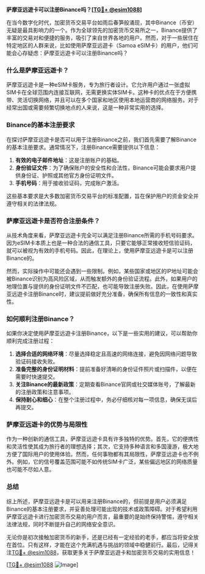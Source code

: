 **萨摩亚远遊卡可以注册Binance吗？[[TG💪+ @esim1088](https://t.me/s/esim1088)]**

在当今数字化时代，加密货币交易平台如雨后春笋般涌现，其中Binance（币安）无疑是最具影响力的一个。作为全球领先的加密货币交易所之一，Binance提供了丰富的交易对和便捷的服务，吸引了来自世界各地的用户。然而，对于一些居住在特定地区的人群来说，比如使用萨摩亚远遊卡（Samoa eSIM卡）的用户，他们可能会心存疑虑：萨摩亚远遊卡可以注册Binance吗？

### 什么是萨摩亚远遊卡？

萨摩亚远遊卡是一种eSIM卡服务，专为旅行者设计。它允许用户通过一张虚拟SIM卡在全球范围内连接互联网，无需更换实体SIM卡。这种卡的优点在于方便携带、灵活切换网络，并且可以在多个国家和地区使用本地运营商的网络服务。对于经常出国或需要频繁切换地点的人来说，这是一种非常实用的选择。

### Binance的基本注册要求

在探讨萨摩亚远遊卡是否可以用于注册Binance之前，我们首先需要了解Binance的基本注册要求。通常情况下，注册Binance需要提供以下信息：

1. **有效的电子邮件地址**：这是注册账户的基础。
2. **身份验证文件**：为了确保账户的安全性和合法性，Binance可能会要求用户提供身份证、护照或其他官方身份证明文件。
3. **手机号码**：用于接收验证码，完成账户激活。

这些基本要求是大多数加密货币交易平台的标准配置，旨在保护用户的资金安全并遵守相关的法律法规。

### 萨摩亚远遊卡是否符合注册条件？

从技术角度来看，萨摩亚远遊卡完全可以满足注册Binance所需的手机号码要求。因为eSIM卡本质上也是一种合法的通信工具，只要它能够正常接收短信验证码，就可以被视为有效的手机号码。因此，在理论上，使用萨摩亚远遊卡是可以注册Binance的。

然而，实际操作中可能还会遇到一些限制。例如，某些国家或地区的IP地址可能会被Binance识别为高风险区域，从而触发额外的身份验证流程。此外，如果用户的地理位置与提供的身份证明文件不匹配，也可能导致注册失败。因此，在使用萨摩亚远遊卡注册Binance时，建议提前做好充分准备，确保所有信息的一致性和真实性。

### 如何顺利注册Binance？

如果你决定使用萨摩亚远遊卡注册Binance，以下是一些实用的建议，可以帮助你顺利完成注册过程：

1. **选择合适的网络环境**：尽量选择稳定且高速的网络连接，避免因网络问题导致验证码接收失败。
2. **准备完整的身份证明材料**：提前准备好清晰的身份证件照片或扫描件，以便在需要时快速提交。
3. **关注Binance的最新政策**：定期查看Binance官网或社交媒体账号，了解最新的注册政策和注意事项。
4. **保持耐心和细心**：在整个注册过程中，务必仔细核对每一项信息，确保无误后再提交。

### 萨摩亚远遊卡的优势与局限性

作为一种创新的通信工具，萨摩亚远遊卡具有许多独特的优势。首先，它的便携性和灵活性使其成为旅行者的理想选择；其次，它支持多种语言和多国漫游，极大地方便了国际用户的使用体验。然而，任何事物都有其局限性，萨摩亚远遊卡也不例外。例如，它的信号覆盖范围可能不如传统SIM卡广泛，某些偏远地区的网络质量也可能不尽如人意。

### 总结

综上所述，萨摩亚远遊卡是可以用来注册Binance的，但前提是用户必须满足Binance的基本注册要求，并妥善处理可能出现的技术或政策障碍。对于希望利用萨摩亚远遊卡进行加密货币交易的用户而言，最重要的是始终保持警惕，遵守相关法律法规，同时不断提升自己的网络安全意识。

无论你是初次接触加密货币的新手，还是已经有一定经验的老手，都应当将安全放在首位。只有这样，才能在这个充满机遇与挑战的领域中稳健前行。最后，记得关注[TG💪+ @esim1088](https://t.me/s/esim1088)，获取更多关于萨摩亚远遊卡和加密货币交易的实用信息！

[[TG💪+ @esim1088](https://t.me/s/esim1088) ![Image](https://i.postimg.cc/4NQfJmqS/Snipaste-2025-05-13-00-14-12.png)]